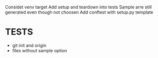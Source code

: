Considet venv target
Add setup and teardown into tests
Sample arre still generated even though not choosen
Add conftest with setup.py template

# TESTS
- git init and origin
- files without sample option

